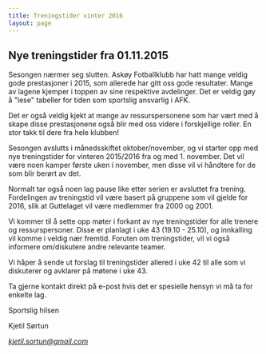 ```yaml
---
title: Treningstider vinter 2016
layout: page
---
```


## Nye treningstider fra 01.11.2015

Sesongen nærmer seg slutten. Askøy Fotballklubb har hatt mange veldig gode prestasjoner i 2015, som allerede har gitt oss gode resultater. 
Mange av lagene kjemper i toppen av sine respektive avdelinger. 
Det er veldig gøy å "lese" tabeller for tiden som sportslig ansvarlig i AFK. 

Det er også veldig kjekt at mange av ressurspersonene som har vært med å skape disse prestasjonene også blir med oss videre i forskjellige roller.
En stor takk til dere fra hele klubben!

Sesongen avslutts i månedsskiftet oktober/november, og vi starter opp med nye treningstider for vinteren 2015/2016 fra og med 1. november. 
Det vil være noen kamper første uken i november, men disse vil vi håndtere for de som blir berørt av det.

Normalt tar også noen lag pause like etter serien er avsluttet fra trening. Fordelingen av treningstid vil være basert på gruppene som vil gjelde for 2016, slik at Guttelaget vil være medlemmer fra 2000 og 2001. 

Vi kommer til å sette opp møter i forkant av nye treningstider for alle trenere og ressurspersoner. Disse er planlagt i uke 43 (19.10 - 25.10), og innkalling vil komme i veldig nær fremtid. 
Foruten om treningstider, vil vi også informere om/diskutere andre relevante teamer.

Vi håper å sende ut forslag til treningstider allered i uke 42 til alle som vi diskuterer og avklarer på møtene i uke 43.

Ta gjerne kontakt direkt på e-post hvis det er spesielle hensyn vi må ta for enkelte lag.


Sportslig hilsen

Kjetil Sørtun

*kjetil.sortun@gmail.com*

